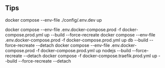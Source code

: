 
## Tips

docker compose --env-file ./config/.env.dev up

docker compose --env-file .env.docker-compose.prod -f docker-compose.prod.yml up --build --force-recreate
docker compose --env-file .env.docker-compose.prod -f docker-compose.prod.yml up db --build --force-recreate --detach
docker compose --env-file .env.docker-compose.prod -f docker-compose.prod.yml up nodejs --build --force-recreate --detach
docker compose -f docker-compose.traefik.prod.yml up --build --force-recreate --detach

